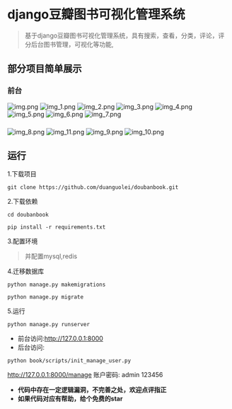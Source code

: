 # django豆瓣图书可视化管理系统
> 基于django豆瓣图书可视化管理系统，具有搜索，查看，分类，评论，评分后台图书管理，可视化等功能,

## 部分项目简单展示

### 前台
![img.png](./images/img.png)
![img_1.png](./images/img_1.png)
![img_2.png](./images/img_2.png)
![img_3.png](./images/img_3.png)
![img_4.png](./images/img_4.png)
![img_5.png](./images/img_5.png)
![img_6.png](./images/img_6.png)
![img_7.png](./images/img_7.png)

###
![img_8.png](./images/img_8.png)
![img_11.png](./images/img_11.png)
![img_9.png](./images/img_9.png)
![img_10.png](./images/img_10.png)
## 运行
1.下载项目
```shell
git clone https://github.com/duanguolei/doubanbook.git
```

2.下载依赖
```shell
cd doubanbook
```
```shell
pip install -r requirements.txt
```

3.配置环境

> 并配置mysql,redis

4.迁移数据库
```shell
python manage.py makemigrations

python manage.py migrate
```

5.运行
```shell
python manage.py runserver
```
- 前台访问:http://127.0.0.1:8000
- 后台访问:
```shell
python book/scripts/init_manage_user.py
```
http://127.0.0.1:8000/manage
账户密码: admin 123456



- __代码中存在一定逻辑漏洞，不完善之处，欢迎点评指正__
- __如果代码对应有帮助，给个免费的star__
